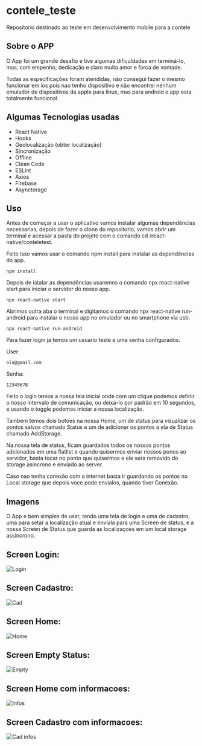 # contele_teste
Repositorio destinado ao teste em desenvolvimento mobile para a contele

## Sobre o APP

O App foi um grande desafio e tive algumas dificuldades em terminá-lo, mas, com empenho, dedicação e claro muita amor e forca de vontade.

Todas as especificações foram atendidas, não consegui fazer o mesmo funcionar em ios pois nao tenho dispositivo e não encontrei nenhum emulador de dispositivos da apple para linux, mas para android o app esta totalmente funcional.

## Algumas Tecnologias usadas

* React Native
* Hooks
* Geolocalização (obter localização)
* Sincronização 
* Offline
* Clean Code
* ESLint
* Axios
* Firebase
* Asynctorage

## Uso

Antes de começar a usar o aplicativo vamos instalar algumas dependências necessarias, depois de fazer o clone do repositorio, vamos abrir um terminal e acessar a pasta do projeto com o comando cd /react-native/conteletest.

Feito isso vamos usar o comando npm install para instalar as dependências do app.

```
npm install
```

Depois de istalar as dependências usaremos o comando npx react-native start para iniciar o servidor do nosso app.

```
npx react-native start
```

Abrimos outra aba o terminal e digitamos o comando npx react-native run-android para instalar o nosso app no emulador ou no smartphone via usb.

```
npx react-native run-android
```

Para fazer login ja temos um usuario teste e uma senha configurados.

User:
 
```
ola@gmail.com
```

Senha:
 
```
12345678
```

Feito o login temos a nossa tela inicial onde com um clique podemos definir o nosso intervalo de comunicação, ou deixá-lo por padrão em 10 segundos, e usando o toggle podemos iniciar a nossa localização.

Tambem temos dois botoes na nossa Home, um de status para visualizar os pontos salvos chamado Status e um de adicionar os pontos a ela de Status chamado AddStorage.

Na nossa tela de status, ficam guardados todos os nossos pontos adcionados em uma flatlist e quando quisermos enviar nossos ponos ao servidor, basta tocar no ponto que quisermos e ele sera removido do storage asincrono e enviado ao server.

Caso nao tenha conexão com a internet basta ir guardando os pontos no Local storage que depois voce pode envialos, quando tiver Conexão.

## Imagens

O App e bem simples de usar, tendo uma tela de login e uma de cadastro, uma para setar a localização atual e enviala para uma Screen de status, e a nossa Screen de Status que guarda as localizaçoes em um local storage assincrono.

## Screen Login:
![Login](react-native/conteletest/assets/login.png)



## Screen Cadastro:
![Cad](react-native/conteletest/assets/cad.png)



## Screen Home:
![Home](react-native/conteletest/assets/first.png)



## Screen Empty Status:
![Empty](react-native/conteletest/assets/second.png)



## Screen Home com informacoes:
![Infos](react-native/conteletest/assets/third.png)



## Screen Cadastro com informacoes:
![Cad infos](react-native/conteletest/assets/cad.png)
